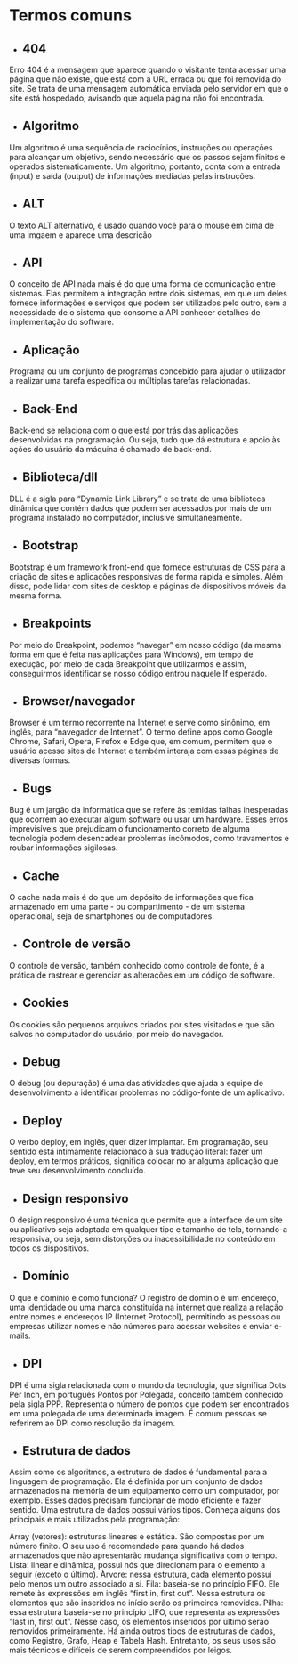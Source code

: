 # Termos comuns
+  ## 404

Erro 404 é a mensagem que aparece quando o visitante tenta acessar uma página que não existe, que está com a URL errada ou que foi removida do site. Se trata de uma mensagem automática enviada pelo servidor em que o site está hospedado, avisando que aquela página não foi encontrada.

+  ## Algoritmo

Um algoritmo é uma sequência de raciocínios, instruções ou operações para alcançar um objetivo, sendo necessário que os passos sejam finitos e operados sistematicamente. Um algoritmo, portanto, conta com a entrada (input) e saída (output) de informações mediadas pelas instruções.

+  ## ALT

O texto ALT alternativo, é usado quando você para o mouse em cima de uma imgaem e aparece uma descrição

+  ## API

O conceito de API nada mais é do que uma forma de comunicação entre sistemas. Elas permitem a integração entre dois sistemas, em que um deles fornece informações e serviços que podem ser utilizados pelo outro, sem a necessidade de o sistema que consome a API conhecer detalhes de implementação do software.

+ ## Aplicação

Programa ou um conjunto de programas concebido para ajudar o utilizador a realizar uma tarefa específica ou múltiplas tarefas relacionadas.

+ ## Back-End

Back-end se relaciona com o que está por trás das aplicações desenvolvidas na programação. Ou seja, tudo que dá estrutura e apoio às ações do usuário da máquina é chamado de back-end.

+ ## Biblioteca/dll

DLL é a sigla para “Dynamic Link Library” e se trata de uma biblioteca dinâmica que contém dados que podem ser acessados por mais de um programa instalado no computador, inclusive simultaneamente.

+ ## Bootstrap

Bootstrap é um framework front-end que fornece estruturas de CSS para a criação de sites e aplicações responsivas de forma rápida e simples. Além disso, pode lidar com sites de desktop e páginas de dispositivos móveis da mesma forma.

+ ## Breakpoints

Por meio do Breakpoint, podemos “navegar” em nosso código (da mesma forma em que é feita nas aplicações para Windows), em tempo de execução, por meio de cada Breakpoint que utilizarmos e assim, conseguirmos identificar se nosso código entrou naquele If esperado.

+ ## Browser/navegador

Browser é um termo recorrente na Internet e serve como sinônimo, em inglês, para “navegador de Internet”. O termo define apps como Google Chrome, Safari, Opera, Firefox e Edge que, em comum, permitem que o usuário acesse sites de Internet e também interaja com essas páginas de diversas formas.

+ ## Bugs

Bug é um jargão da informática que se refere às temidas falhas inesperadas que ocorrem ao executar algum software ou usar um hardware. Esses erros imprevisíveis que prejudicam o funcionamento correto de alguma tecnologia podem desencadear problemas incômodos, como travamentos e roubar informações sigilosas.

+ ## Cache

O cache nada mais é do que um depósito de informações que fica armazenado em uma parte - ou compartimento - de um sistema operacional, seja de smartphones ou de computadores.

+ ## Controle de versão

O controle de versão, também conhecido como controle de fonte, é a prática de rastrear e gerenciar as alterações em um código de software.

+ ## Cookies

Os cookies são pequenos arquivos criados por sites visitados e que são salvos no computador do usuário, por meio do navegador.

+ ## Debug

O debug (ou depuração) é uma das atividades que ajuda a equipe de desenvolvimento a identificar problemas no código-fonte de um aplicativo.

+ ## Deploy

O verbo deploy, em inglês, quer dizer implantar.
Em programação, seu sentido está intimamente relacionado à sua tradução literal: fazer um deploy, em termos práticos, significa colocar no ar alguma aplicação que teve seu desenvolvimento concluído.

+ ## Design responsivo

O design responsivo é uma técnica que permite que a interface de um site ou aplicativo seja adaptada em qualquer tipo e tamanho de tela, tornando-a responsiva, ou seja, sem distorções ou inacessibilidade no conteúdo em todos os dispositivos.

+ ## Domínio

O que é domínio e como funciona?
O registro de domínio é um endereço, uma identidade ou uma marca constituída na internet que realiza a relação entre nomes e endereços IP (Internet Protocol), permitindo as pessoas ou empresas utilizar nomes e não números para acessar websites e enviar e-mails.

+ ## DPI

DPI é uma sigla relacionada com o mundo da tecnologia, que significa Dots Per Inch, em português Pontos por Polegada, conceito também conhecido pela sigla PPP. Representa o número de pontos que podem ser encontrados em uma polegada de uma determinada imagem. É comum pessoas se referirem ao DPI como resolução da imagem.

+ ## Estrutura de dados

Assim como os algoritmos, a estrutura de dados é fundamental para a linguagem de programação. Ela é definida por um conjunto de dados armazenados na memória de um equipamento como um computador, por exemplo. Esses dados precisam funcionar de modo eficiente e fazer sentido.
Uma estrutura de dados possui vários tipos. Conheça alguns dos principais e mais utilizados pela programação:

Array (vetores): estruturas lineares e estática. São compostas por um número finito. O seu uso é recomendado para quando há dados armazenados que não apresentarão mudança significativa com o tempo.
Lista: linear e dinâmica, possui nós que direcionam para o elemento a seguir (exceto o último).
Àrvore: nessa estrutura, cada elemento possui pelo menos um outro associado a si.
Fila: baseia-se no princípio FIFO. Ele remete às expressões em inglês “first in, first out”. Nessa estrutura os elementos que são inseridos no início serão os primeiros removidos.
Pilha: essa estrutura baseia-se no princípio LIFO, que representa as expressões “last in, first out”. Nesse caso, os elementos inseridos por último serão removidos primeiramente.
Há ainda outros tipos de estruturas de dados, como Registro, Grafo, Heap e Tabela Hash. Entretanto, os seus usos são mais técnicos e difíceis de serem compreendidos por leigos.





